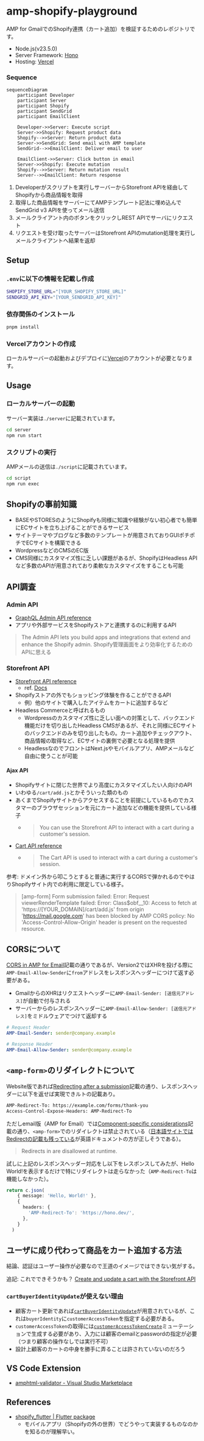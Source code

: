 # amp-shopify-playground

AMP for GmailでのShopify連携（カート追加）を検証するためのレポジトリです。

- Node.js(v23.5.0)
- Server Framework: [Hono](https://hono.dev/)
- Hosting: [Vercel](https://vercel.com/)

### Sequence

```mermaid
sequenceDiagram
    participant Developer
    participant Server
    participant Shopify
    participant SendGrid
    participant EmailClient

    Developer->>Server: Execute script
    Server->>Shopify: Request product data
    Shopify-->>Server: Return product data
    Server->>SendGrid: Send email with AMP template
    SendGrid-->>EmailClient: Deliver email to user

    EmailClient->>Server: Click button in email
    Server->>Shopify: Execute mutation
    Shopify-->>Server: Return mutation result
    Server-->>EmailClient: Return response
```

1. Developerがスクリプトを実行しサーバーからStorefront APIを経由してShopifyから商品情報を取得
1. 取得した商品情報をサーバーにてAMPテンプレート記法に埋め込んでSendGrid v3 APIを使ってメール送信
1. メールクライアント内のボタンをクリックしREST APIでサーバにリクエスト
1. リクエストを受け取ったサーバーはStorefront APIのmutation処理を実行しメールクライアントへ結果を返却

## Setup

### `.env`に以下の情報を記載し作成

```bash
SHOPIFY_STORE_URL="[YOUR_SHOPIFY_STORE_URL]"
SENDGRID_API_KEY="[YOUR_SENDGRID_API_KEY]"
```

### 依存関係のインストール

```bash
pnpm install
```

### Vercelアカウントの作成

ローカルサーバーの起動およびデプロイに[Vercel](https://vercel.com/)のアカウントが必要となります。

## Usage

### ローカルサーバーの起動

サーバー実装は`./server`に記載されています。

```bash
cd server
npm run start
```

### スクリプトの実行

AMPメールの送信は`./script`に記載されています。

```bash
cd script
npm run exec
```

## Shopifyの事前知識

- BASEやSTORESのようにShopifyも同様に知識や経験がない初心者でも簡単にECサイトを立ち上げることができるサービス
- サイトテーマやブログなど多数のテンプレートが用意されておりGUIポチポチでECサイトを構築できる
- WordpressなどのCMSのEC版
- CMS同様にカスタマイズ性に乏しい課題があるが、ShopifyはHeadless APIなど多数のAPIが用意されており柔軟なカスタマイズをすることも可能

## API調査

### Admin API

- [GraphQL Admin API reference](https://shopify.dev/docs/api/admin-graphql)
- アプリや外部サービスをShopifyストアと連携するのに利用するAPI

> The Admin API lets you build apps and integrations that extend and enhance the Shopify admin.
Shopify管理画面をより効率化するためのAPIに思える

### Storefront API

- [Storefront API reference](https://shopify.dev/docs/api/storefront)
  - ref. [Docs](https://github.com/Shopify/shopify-app-js/tree/main/packages/api-clients/storefront-api-client#readme)
- Shopifyストアの外でもショッピング体験を作ることができるAPI
  - 例）他のサイトで購入したアイテムをカートに追加するなど
- Headless Commerceと呼ばれるもの
  - Wordpressのカスタマイズ性に乏しい面への対策として、バックエンド機能だけを切り出したHeadless CMSがあるが、それと同様にECサイトのバックエンドのみを切り出したもの。カート追加やチェックアウト、商品情報の取得など、ECサイトの裏側で必要となる処理を提供
  - HeadlessなのでフロントはNext.jsやモバイルアプリ、AMPメールなど自由に使うことが可能

#### Ajax API

- Shopifyサイトに閉じた世界でより高度にカスタマイズしたい人向けのAPI
- いわゆる`/cart/add.js`とかそういった類のもの
- あくまでShopifyサイトからアクセスすることを前提にしているものでカスタマーのブラウザセッションを元にカート追加などの機能を提供している様子
  - > You can use the Storefront API to interact with a cart during a customer's session.
- [Cart API reference](https://shopify.dev/docs/api/ajax/reference/cart)
  - >The Cart API is used to interact with a cart during a customer's session.

参考: ドメイン外から叩こうとすると普通に実行するCORSで弾かれるのでやはりShopifyサイト内での利用に限定している様子。

> [amp-form] Form submission failed: Error: Request viewerRenderTemplate failed: Error: Class$obf__10: Access to fetch at 'https://[YOUR_DOMAIN]/cart/add.js' from origin 'https://mail.google.com' has been blocked by AMP CORS policy: No 'Access-Control-Allow-Origin' header is present on the requested resource.

## CORSについて

[CORS in AMP for Email](https://amp.dev/documentation/guides-and-tutorials/email/learn/cors-in-email)記載の通りであるが、Version2ではXHRを投げる際に`AMP-Email-Allow-Sender`に`from`アドレスをレスポンスヘッダーにつけて返す必要がある。

- GmailからのXHRはリクエストヘッダーに`AMP-Email-Sender: [送信元アドレス]`が自動で付与される
- サーバーからのレスポンスヘッダーに`AMP-Email-Allow-Sender: [送信元アドレス]`をミドルウェアでつけて返却する

```yaml
# Request Header
AMP-Email-Sender: sender@company.example

# Response Header
AMP-Email-Allow-Sender: sender@company.example
```

## `<amp-form>`のリダイレクトについて

Website版であれば[Redirecting after a submission](https://amp.dev/documentation/components/amp-form#redirecting-after-a-submission)記載の通り、レスポンスヘッダーに以下を返せば実現できルトの記載あり。

```sh
AMP-Redirect-To: https://example.com/forms/thank-you
Access-Control-Expose-Headers: AMP-Redirect-To
```

ただしemail版（AMP for Email）では[Component-specific considerations](https://amp.dev/documentation/guides-and-tutorials/email/learn/email-spec/amp-email-format#component-specific-considerations)記載の通り、`<amp-form>`でのリダイレクトは禁止されている（[日本語サイトではRedirectの記載も残っている](https://amp.dev/ja/documentation/components/email/amp-form#%E9%80%81%E4%BF%A1%E5%BE%8C%E3%81%AE%E3%83%AA%E3%83%80%E3%82%A4%E3%83%AC%E3%82%AF%E3%83%88)が英語ドキュメントの方が正しそうである）。

>Redirects in <amp-form> are disallowed at runtime.

試しに上記のレスポンスヘッダー対応をし以下をレスポンスしてみたが、Hello World!を表示するだけで特にリダイレクトは走らなかった（`AMP-Redirect-To`は機能しなかった）。

```ts
return c.json(
    { message: 'Hello, World!' },
    {
      headers: {
        'AMP-Redirect-To': 'https://hono.dev/',
      },
    }
  )
```

## ユーザに成り代わって商品をカート追加する方法

結論、認証はユーザー操作が必要なので王道のイメージではできない気がする。

追記: これでできそうかも？
[Create and update a cart with the Storefront API](https://shopify.dev/docs/storefronts/headless/building-with-the-storefront-api/cart/manage)

### `cartBuyerIdentityUpdate`が使えない理由

- 顧客カート更新であれば[`cartBuyerIdentityUpdate`](https://shopify.dev/docs/api/storefront/2024-04/mutations/cartbuyeridentityupdate)が用意されているが、これは`buyerIdentity`に`customerAccessToken`を指定する必要がある。
- `customerAccessToken`の取得には[`customerAccessTokenCreate`](https://shopify.dev/docs/api/storefront/2024-10/mutations/customeraccesstokencreate)ミューテーションで生成する必要があり、入力には顧客のemailとpasswordの指定が必要（つまり顧客の操作なしでは実行不可）
- 設計上顧客のカートの中身を勝手に弄ることは許されていないのだろう

## VS Code Extension

- [amphtml-validator - Visual Studio Marketplace](https://marketplace.visualstudio.com/items?itemName=amphtml.amphtml-validator)

## References

- [shopify_flutter | Flutter package](https://pub.dev/packages/shopify_flutter)
  - モバイルアプリ（Shopifyの外の世界）でどうやって実装するものなのかを知るのが理解早い。
